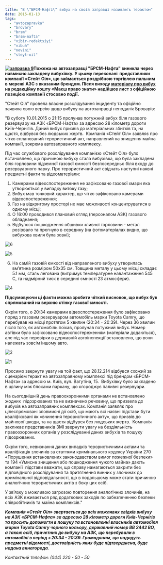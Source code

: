 ```yaml
---
title: "В \"БРСМ-Нафті\" вибух на своїй заправці називають терактом"
date: 2015-01-13
tags: 
  - "avtozapravka"
  - "brovary"
  - "brsm"
  - "brsm-nafta"
  - "vibir-redaktsiyi"
  - "vibuh"
  - "novini"
  - "steyt-oil"
---
```


**[![заправка 9](https://mpz.brovary.org/wp-content/uploads/2015/01/zapravka-9.jpg)](https://mpz.brovary.org/wp-content/uploads/2015/01/zapravka-9.jpg)Пожежа на автозаправці "БРСМ-Нафта" виникла через навмисно закладену вибухівку. У цьому переконані  представники компанії «Стейт Оіл», що займається роздрібною торгівлею пальним в мережі АЗС з вказаним брендом. Після виходу [матеріалу про вибух](https://mpz.brovary.org/pozhezha-na-gazoviy-zapravtsi-brsm-nafta-u-brovarah-navmisniy-pidpal-chi-nedbalist/) на редакційну пошту «Маєш право знати» надійшов лист з офіційною позицією компанії стосовно події.**

"Стейт Оіл" провела власне розслідування інциденту та офіційно заявила свою версію щодо вибуху на автозаправці неподалік Броварів:

"В суботу 10.01.2015 о 21:15 пролунав потужний вибух біля газового резервуару на АЗК «БРСМ-Нафта» за адресою 28 кілометр дороги Київ-Чернігів. Даний вибух призвів до матеріальних збитків та, на щастя, відбувся без людських жертв.  Компанія «Стейт Оіл» заявляє про чітко спланований терористичний акт, направлений на знищення майна компанії, зокрема автозаправного комплексу.

Під час службового розслідування компанією «Стейт Оіл» було встановлено, що причиною вибуху стала вибухівка, що була закладена біля горловини підземної газової ємності безпосередньо біля входу до резервуарного парку. Про терористичний акт свідчать наступні наявні предметні факти та відеоматеріали:

1. Камерами відеоспостереження не зафіксовано газової хмари яка утворюється у випадку витоку газу;
2. Вибух мав точковий характер, що чітко зафіксовано камерами відеоспостереження;
3. Газ на відкритому просторі не має можливості концентруватися в одному місці;
4. О 16:00 проводився плановий огляд (персоналом АЗК) газового обладнання;
5. Відбулося пошкодження обшивки зливної горловини - метал розірвало та прогнуло в середину (на фотоматеріалах видно, що вибухова хвиля була зовні);

![6](https://mpz.brovary.org/wp-content/uploads/2015/01/6.jpg)

![5](https://mpz.brovary.org/wp-content/uploads/2015/01/5.jpg)

6. На самій газовій ємкості від направленого вибуху утворилась вм’ятина розміром 50х35 см. Товщина металу у цьому місці складає 5.1 мм, сталь легована (витримує температурне навантаження 545 С, та надмірний тиск в середині ємності 23 атмосфери).

![4](https://mpz.brovary.org/wp-content/uploads/2015/01/4.jpg)

**Підсумовуючи ці факти можна зробити чіткий висновок, що вибух був спрямований на верхню стінку газової ємності.**

Окрім того, о 20:34 камерами відеоспостереження було зафіксовано поряд з газовим резервуаром автомобіль марки Toyota Camry, що перебував на місці протягом 5 хвилин (20:34 - 20:39). Через 36 хвилин після того, як автомобіль поїхав, пролунав потужний вибух. Номер автівки було зафіксовано відеоспостереженням (матеріали додаються), але під час перевірки в державній автоінспекції встановлено, що вони належать зовсім іншому авто.

![2](https://mpz.brovary.org/wp-content/uploads/2015/01/2.jpg)

![1](https://mpz.brovary.org/wp-content/uploads/2015/01/1.jpg)

Просимо звернути увагу на той факт, що 28.12.214 відбувся схожий за сценарієм теракт на автозаправному комплексі під брендом «БРСМ-Нафта» за адресою м. Київ, вул. Ватутіна, 15.  Вибухівку було закладено в щілину між блоками паркану, що огороджує паливні резервуари.

На сьогоднішній день правоохоронними органами не встановлено жодних  підозрюваних та не визначено речовину, що призвела до вибухів на автозаправних комплексах. Компанія заявляє про цілеспрямовані зловмисні дії осіб, що мають всі наявні підстави бути кваліфіковані як «вчинення терористичного акту», що призвів до майнової шкоди, та на щастя відбувся без людських жертв.  Компанія закликає представників ЗМІ звернути увагу на бездіяльність правоохоронних органів у розслідуванні даних вибухів та пошуку підозрюваних.

Окрім того, невизнання даних випадків терористичними актами та кваліфікація злочинів за статтями кримінального кодексу України 270 «Порушення встановлених законодавством вимог пожежної безпеки» та 194 «Умисне знищення або пошкодження чужого майна» дають компанії  підстави вважати, що справу намагаються закрити без відповідного розслідування та притягнення винних у злочинах до кримінальної відповідальності, що в подальшому може стати причиною аналогічних терористичних актів з боку цих осіб.

У зв’язку з можливою загрозою повторення аналогічних злочинів, на всіх АЗК вживається ряд додаткових заходів по забезпеченню безпеки співробітників та майна комплексів."

**_Компанія «Стейт Оіл» звертається до всіх можливих свідків вибуху на АЗК «БРСМ-Нафта» за адресою 28 кілометр дороги Київ-Чернігів та просить допомогти в пошуку та встановленні власників автомобіля марки Toyota Camry чорного кольору, державний номер ВВ 2442 ВО, а також осіб, причетних до вибуху на АЗК, що перебували в автомобілі в період з 20:34 - 20:39. Громадянам, що нададуть предметні відомості, достовірність яких буде підтверджена, буде надана винагорода_**_._

_Контактний телефон: (044) 220 - 50 - 50_

